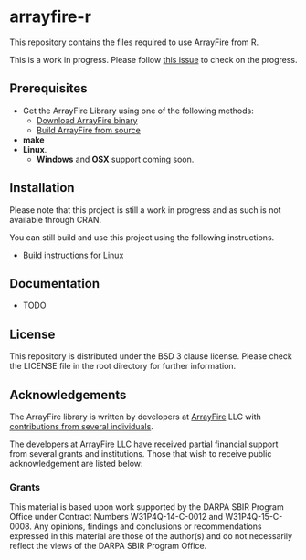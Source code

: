 # arrayfire-r

This repository contains the files required to use ArrayFire from R.

This is a work in progress. Please follow [this issue](https://github.com/arrayfire/arrayfire-r/issues/7) to check on the progress.

## Prerequisites

- Get the ArrayFire Library using one of the following methods:
    - [Download ArrayFire binary](http://arrayfire.com/download/)
    - [Build ArrayFire from source](https://github.com/arrayfire/arrayfire)
- **make**
- **Linux**.
    - **Windows** and **OSX** support coming soon.

## Installation

Please note that this project is still a work in progress and as such is not available through CRAN.

You can still build and use this project using the following instructions.

- [Build instructions for Linux](https://github.com/arrayfire/arrayfire-r/wiki/Installation-instructions-for-Linux)

## Documentation
- TODO

## License

This repository is distributed under the BSD 3 clause license. Please check the LICENSE file in the root directory for further information.

## Acknowledgements

The ArrayFire library is written by developers at [ArrayFire](http://arrayfire.com) LLC
with [contributions from several individuals](https://github.com/arrayfire/arrayfire-r/graphs/contributors).

The developers at ArrayFire LLC have received partial financial support
from several grants and institutions. Those that wish to receive public
acknowledgement are listed below:

<!--
The following section contains acknowledgements for grant funding. In most
circumstances, the specific phrasing of the text is mandated by the grant
provider. Thus these acknowledgements must remain intact without modification.
-->

### Grants

This material is based upon work supported by the DARPA SBIR Program Office
under Contract Numbers W31P4Q-14-C-0012 and W31P4Q-15-C-0008.
Any opinions, findings and conclusions or recommendations expressed in this
material are those of the author(s) and do not necessarily reflect the views of
the DARPA SBIR Program Office.
